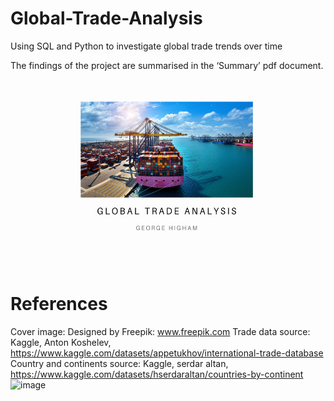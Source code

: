 # Global-Trade-Analysis
Using SQL and Python to investigate global trade trends over time

The findings of the project are summarised in the ‘Summary’ pdf document.

<img src=" title page.pdf" alt="alt text" width="500" height="300">

# References
Cover image: Designed by Freepik: www.freepik.com
Trade data source: Kaggle, Anton Koshelev, https://www.kaggle.com/datasets/appetukhov/international-trade-database
Country and continents source: Kaggle, serdar altan, https://www.kaggle.com/datasets/hserdaraltan/countries-by-continent
![image](https://github.com/user-attachments/assets/5f7a61e9-c3bf-40fc-8096-c5859c32d385)

